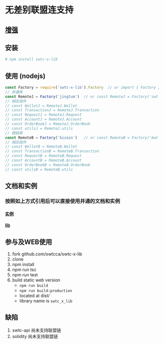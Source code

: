 # 无差别联盟连支持

## [增强](../docswtc)
## 安装
```bash
# npm install swtc-x-lib
```

## 使用 (nodejs)
```javascript
const Factory = require('swtc-x-lib').Factory  // or import { Factory } from 'swtc-x-lib'
// 井通库
const RemoteJ = Factory('jingtum')  // or const RemoteJ = Factory('swt')
// 相应组件
// const WalletJ = RemoteJ.Wallet
// const TransactionJ = RemoteJ.Transaction
// const RequestJ = RemoteJ.Request
// const AccountJ = RemoteJ.Account
// const OrderBookJ = RemoteJ.OrderBook
// const utilsJ = RemoteJ.utils
// 商链库
const RemoteB = Factory('bizain')   // or const RemoteB = Factory('bwt')
// 相应组件
// const WalletB = RemoteB.Wallet
// const TransactionB = RemoteB.Transaction
// const RequestB = RemoteB.Request
// const AccountB = RemoteB.Account
// const OrderBookB = RemoteB.OrderBook
// const utilsB = RemoteB.utils
```

## 文档和实例
### 按照如上方式引用后可以直接使用井通的文档和实例
#### [实例](../)
#### [lib](../docswtc)

## 参与及WEB使用
1. fork github.com/swtcca/swtc-x-lib 
2. clone
3. npm install
4. npm run tsc
5. npm run test
6. build static web version
   - `npm run build`
   - `npm run build:production`
   - located at dist/
   - library name is `swtc_x_lib`

## 缺陷
1. swtc-api 尚未支持联盟链
2. solidity 尚未支持联盟链
